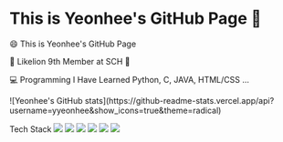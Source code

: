 # This is Yeonhee's GitHub Page 👋



</div>

😄 This is Yeonhee's GitHub Page

🦁 Likelion 9th Member at SCH 🦁

💻 Programming I Have Learned Python, C, JAVA, HTML/CSS ...

<div/>
![Yeonhee's GitHub stats](https://github-readme-stats.vercel.app/api?username=yyeonhee&show_icons=true&theme=radical)

Tech Stack
<img src="https://img.shields.io/badge/Python-3776ab?style=flat-square&logo=Python&logoColor=white"/>
<img src="https://img.shields.io/badge/C-A8B9CC?style=flat-square&logo=C&logoColor=white"/>
<img src="https://img.shields.io/badge/Java-007396?style=flat-square&logo=Java&logoColor=white"/>
<img src="https://img.shields.io/badge/HTML5-E34f26?style=flat-square&logo=HTML5&logoColor=white"/>
<img src="https://img.shields.io/badge/CSS3-1572B6?style=flat-square&logo=CSS3&logoColor=white"/>
<img src="https://img.shields.io/badge/Django-092E20?style=flat-square&logo=Django&logoColor=white"/>
